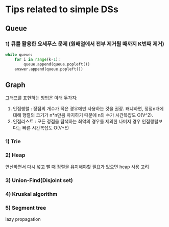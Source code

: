 # Tips related to simple DSs

## Queue

### 1) 큐를 활용한 요세푸스 문제 (원배열에서 전부 제거될 때까지 K번째 제거)

```python
while queue:
    for i in range(k-1):
        queue.append(queue.popleft())
    answer.append(queue.popleft())
```

## Graph

그래프를 표현하는 방법은 아래 두가지:

1. 인접행렬 : 정점의 개수가 적은 경우에만 사용하는 것을 권장. 왜냐하면, 정점n개에 대해 행렬의 크기가 n\*n만큼 차지하기 때문에 n의 수가 시간복잡도 O(V^2).
2. 인접리스트 : 모든 정점을 탐색하는 최악의 경우를 제외한 나머지 경우 인접행렬보다는 빠른 시간복잡도 O(V+E)

### 1) Trie

### 2) Heap

연산하면서 다시 넣고 뺄 때 정렬을 유지해야할 필요가 있으면 heap 사용 고려

### 3) Union-Find(Disjoint set)

### 4) Kruskal algorithm

### 5) Segment tree

lazy propagation
